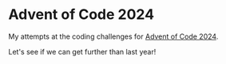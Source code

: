 # Advent of Code 2024
My attempts at the coding challenges for [Advent of Code 2024](https://adventofcode.com/2024).

Let's see if we can get further than last year!